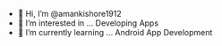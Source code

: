 - 👋 Hi, I’m @amankishore1912
- 👀 I’m interested in ... Developing Apps
- 🌱 I’m currently learning ... Android App Development 


<!---
amankishore1912/amankishore1912 is a ✨ special ✨ repository because its `README.md` (this file) appears on your GitHub profile.
You can click the Preview link to take a look at your changes.
--->
